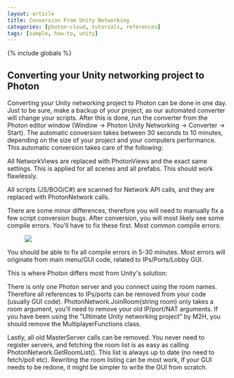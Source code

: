 ```yaml
---
layout: article
title: Conversion From Unity Networking
categories: [photon-cloud, tutorials, references]
tags: [sample, how-to, unity]
---
```

{% include globals %}


## Converting your Unity networking project to Photon

Converting your Unity networking project to Photon can be done in one
day. Just to be sure, make a backup of your project, as our automated
converter will change your scripts. After this is done, run the
converter from the Photon editor window (Window -\> Photon Unity
Networking -\> Converter -\> Start). The automatic conversion takes
between 30 seconds to 10 minutes, depending on the size of your project
and your computers performance. This automatic conversion takes care of
the following:

All NetworkViews are replaced with PhotonViews and the exact same
settings. This is applied for all scenes and all prefabs. This should
work flawlessly.

All scripts (JS/BOO/C\#) are scanned for Network API calls, and they are
replaced with PhotonNetwork calls.

There are some minor differences, therefore you will need to manually
fix a few script conversion bugs. After conversion, you will most likely
see some compile errors. You'll have to fix these first. Most common
compile errors:

<figure>
<img src="{{ IMG }}/CompileErrors.PNG" />
</figure>


You should be able to fix all compile errors in 5-30 minutes. Most
errors will originate from main menu/GUI code, related to
IPs/Ports/Lobby GUI.

This is where Photon differs most from Unity's solution:

There is only one Photon server and you connect using the room names.
Therefore all references to IPs/ports can be removed from your code
(usually GUI code). PhotonNetwork.JoinRoom(string room) only takes a
room argument, you'll need to remove your old IP/port/NAT arguments. If
you have been using the "Ultimate Unity networking project" by M2H, you
should remove the MultiplayerFunctions class.

Lastly, all old MasterServer calls can be removed. You never need to
register servers, and fetching the room list is as easy as calling
PhotonNetwork.GetRoomList(). This list is always up to date (no need to
fetch/poll etc). Rewriting the room listing can be most work, if your
GUI needs to be redone, it might be simpler to write the GUI from
scratch.

